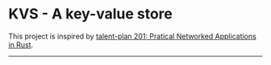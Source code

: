 # KVS - A key-value store

This project is inspired by [talent-plan 201: Pratical Networked Applications in Rust](https://github.com/pingcap/talent-plan/blob/master/courses/rust/README.md).

---
